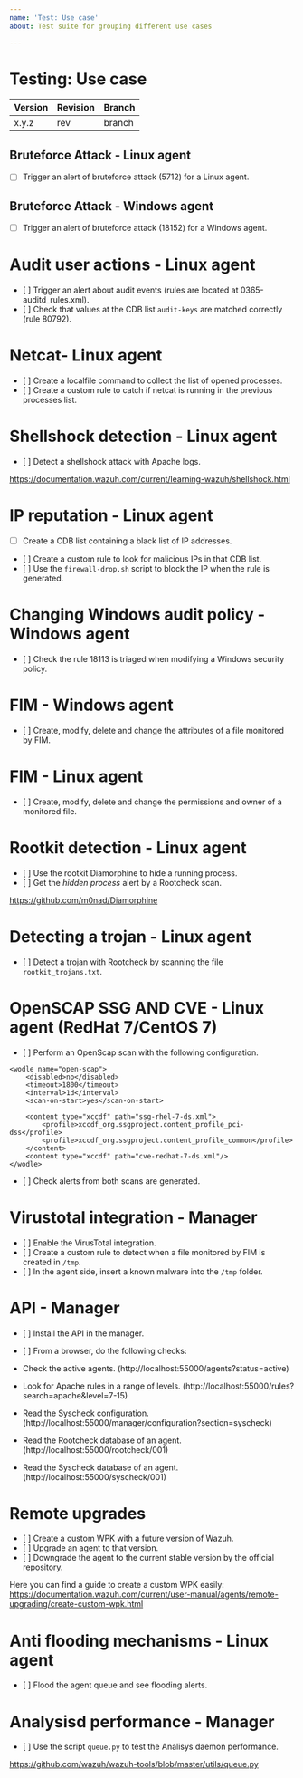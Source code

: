 ```yaml
---
name: 'Test: Use case'
about: Test suite for grouping different use cases

---
```


# Testing: Use case

| Version | Revision | Branch |
| --- | --- | --- |
| x.y.z | rev | branch |

## Bruteforce Attack - Linux agent

- [ ] Trigger an alert of bruteforce attack (5712) for a Linux agent.

## Bruteforce Attack - Windows agent

- [ ] Trigger an alert of bruteforce attack (18152) for a Windows agent.

# Audit user actions - Linux agent

- [ ] Trigger an alert about audit events (rules are located at 0365-auditd_rules.xml).
- [ ] Check that values at the CDB list `audit-keys` are matched correctly (rule 80792).

# Netcat- Linux agent

- [ ] Create a localfile command to collect the list of opened processes.
- [ ] Create a custom rule to catch if netcat is running in the previous processes list.

# Shellshock detection - Linux agent

- [ ] Detect a shellshock attack with Apache logs.

https://documentation.wazuh.com/current/learning-wazuh/shellshock.html

# IP reputation - Linux agent

- [ ] Create a CDB list containing a black list of IP addresses.
- [ ] Create a custom rule to look for malicious IPs in that CDB list.
- [ ] Use the `firewall-drop.sh` script to block the IP when the rule is generated.

# Changing Windows audit policy - Windows agent

- [ ] Check the rule 18113 is triaged when modifying a Windows security policy.

# FIM - Windows agent

- [ ] Create, modify, delete and change the attributes of a file monitored by FIM.

# FIM - Linux agent

- [ ] Create, modify, delete and change the permissions and owner of a monitored file.

# Rootkit detection - Linux agent

- [ ] Use the rootkit Diamorphine to hide a running process.
- [ ] Get the _hidden process_ alert by a Rootcheck scan.

https://github.com/m0nad/Diamorphine

# Detecting a trojan - Linux agent

- [ ] Detect a trojan with Rootcheck by scanning the file `rootkit_trojans.txt`.

# OpenSCAP SSG AND CVE - Linux agent (RedHat 7/CentOS 7)

- [ ] Perform an OpenScap scan with the following configuration.

```
<wodle name="open-scap">
    <disabled>no</disabled>
    <timeout>1800</timeout>
    <interval>1d</interval>
    <scan-on-start>yes</scan-on-start>

    <content type="xccdf" path="ssg-rhel-7-ds.xml">
        <profile>xccdf_org.ssgproject.content_profile_pci-dss</profile>
        <profile>xccdf_org.ssgproject.content_profile_common</profile>
    </content>
    <content type="xccdf" path="cve-redhat-7-ds.xml"/>
</wodle>
```

- [ ] Check alerts from both scans are generated.

# Virustotal integration - Manager

- [ ] Enable the VirusTotal integration.
- [ ] Create a custom rule to detect when a file monitored by FIM is created in `/tmp`.
- [ ] In the agent side, insert a known malware into the `/tmp` folder.

# API - Manager

- [ ] Install the API in the manager.
- [ ] From a browser, do the following checks:

- Check the active agents. (http://localhost:55000/agents?status=active)
- Look for Apache rules in a range of levels. (http://localhost:55000/rules?search=apache&level=7-15)
- Read the Syscheck configuration. (http://localhost:55000/manager/configuration?section=syscheck)
- Read the Rootcheck database of an agent. (http://localhost:55000/rootcheck/001)
- Read the Syscheck database of an agent. (http://localhost:55000/syscheck/001)

# Remote upgrades

- [ ] Create a custom WPK with a future version of Wazuh.
- [ ] Upgrade an agent to that version.
- [ ] Downgrade the agent to the current stable version by the official repository.

Here you can find a guide to create a custom WPK easily:
https://documentation.wazuh.com/current/user-manual/agents/remote-upgrading/create-custom-wpk.html

# Anti flooding mechanisms - Linux agent

- [ ] Flood the agent queue and see flooding alerts.

# Analysisd performance - Manager

- [ ] Use the script `queue.py` to test the Analisys daemon performance.

https://github.com/wazuh/wazuh-tools/blob/master/utils/queue.py

